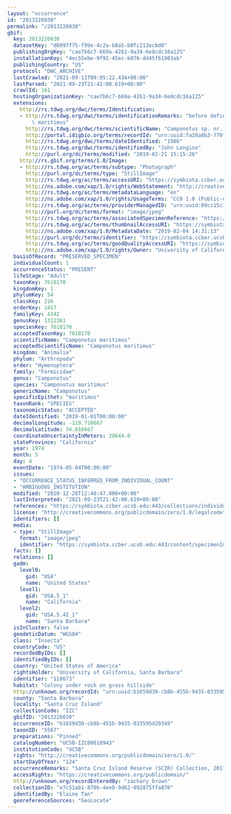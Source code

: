 ```yaml
---
layout: "occurrence"
id: "2013226030"
permalink: "/2013226030"
gbif:
  key: 2013226030
  datasetKey: "d6097f75-f99e-4c2a-b8a5-b0fc213ecbd0"
  publishingOrgKey: "cae7b6c7-669a-4261-9a34-6e8cdc16a125"
  installationKey: "4ec55ebe-9f92-45ec-b076-dd45f61003ab"
  publishingCountry: "US"
  protocol: "DWC_ARCHIVE"
  lastCrawled: "2021-09-11T09:05:22.434+00:00"
  lastParsed: "2021-09-23T21:42:00.619+00:00"
  crawlId: 161
  hostingOrganizationKey: "cae7b6c7-669a-4261-9a34-6e8cdc16a125"
  extensions:
    http://rs.tdwg.org/dwc/terms/Identification:
    - http://rs.tdwg.org/dwc/terms/identificationRemarks: "before definition of Camponotus\
        \ maritimus"
      http://rs.tdwg.org/dwc/terms/scientificName: "Camponotus sp. nr. vicinus"
      http://portal.idigbio.org/terms/recordId: "urn:uuid:fa28a8b3-770f-4ef3-ac82-b32f09d3a043"
      http://rs.tdwg.org/dwc/terms/dateIdentified: "1986"
      http://rs.tdwg.org/dwc/terms/identifiedBy: "John Longino"
      http://purl.org/dc/terms/modified: "2019-02-21 15:15:26"
    http://rs.gbif.org/terms/1.0/Image:
    - http://rs.tdwg.org/ac/terms/subtype: "Photograph"
      http://purl.org/dc/terms/type: "StillImage"
      http://rs.tdwg.org/ac/terms/accessURI: "https://symbiota.ccber.ucsb.edu:443/content/specimenImages/UCSB_IZC/UCSB-IZC00018/UCSB-IZC00018943_lg.jpg"
      http://ns.adobe.com/xap/1.0/rights/WebStatement: "http://creativecommons.org/publicdomain/zero/1.0/"
      http://rs.tdwg.org/ac/terms/metadataLanguage: "en"
      http://ns.adobe.com/xap/1.0/rights/UsageTerms: "CC0 1.0 (Public-domain)"
      http://rs.tdwg.org/ac/terms/providerManagedID: "urn:uuid:09cc15c1-6e60-4f64-ac58-d8b45a6bdf39"
      http://purl.org/dc/terms/format: "image/jpeg"
      http://rs.tdwg.org/ac/terms/associatedSpecimenReference: "https://symbiota.ccber.ucsb.edu:443/collections/individual/index.php?occid=118673"
      http://rs.tdwg.org/ac/terms/thumbnailAccessURI: "https://symbiota.ccber.ucsb.edu:443/content/specimenImages/UCSB_IZC/UCSB-IZC00018/UCSB-IZC00018943_tn.jpg"
      http://ns.adobe.com/xap/1.0/MetadataDate: "2019-02-04 14:31:13"
      http://purl.org/dc/terms/identifier: "https://symbiota.ccber.ucsb.edu:443/content/specimenImages/UCSB_IZC/UCSB-IZC00018/UCSB-IZC00018943_lg.jpg"
      http://rs.tdwg.org/ac/terms/goodQualityAccessURI: "https://symbiota.ccber.ucsb.edu:443/content/specimenImages/UCSB_IZC/UCSB-IZC00018/UCSB-IZC00018943.jpg"
      http://ns.adobe.com/xap/1.0/rights/Owner: "University of California, Santa Barbara"
  basisOfRecord: "PRESERVED_SPECIMEN"
  individualCount: 1
  occurrenceStatus: "PRESENT"
  lifeStage: "Adult"
  taxonKey: 7610170
  kingdomKey: 1
  phylumKey: 54
  classKey: 216
  orderKey: 1457
  familyKey: 4342
  genusKey: 1312361
  speciesKey: 7610170
  acceptedTaxonKey: 7610170
  scientificName: "Camponotus maritimus"
  acceptedScientificName: "Camponotus maritimus"
  kingdom: "Animalia"
  phylum: "Arthropoda"
  order: "Hymenoptera"
  family: "Formicidae"
  genus: "Camponotus"
  species: "Camponotus maritimus"
  genericName: "Camponotus"
  specificEpithet: "maritimus"
  taxonRank: "SPECIES"
  taxonomicStatus: "ACCEPTED"
  dateIdentified: "2019-01-01T00:00:00"
  decimalLongitude: -119.716667
  decimalLatitude: 34.016667
  coordinateUncertaintyInMeters: 20644.0
  stateProvince: "California"
  year: 1974
  month: 5
  day: 4
  eventDate: "1974-05-04T00:00:00"
  issues:
  - "OCCURRENCE_STATUS_INFERRED_FROM_INDIVIDUAL_COUNT"
  - "AMBIGUOUS_INSTITUTION"
  modified: "2020-12-28T12:48:47.000+00:00"
  lastInterpreted: "2021-09-23T21:42:00.619+00:00"
  references: "https://symbiota.ccber.ucsb.edu:443/collections/individual/index.php?occid=118673"
  license: "http://creativecommons.org/publicdomain/zero/1.0/legalcode"
  identifiers: []
  media:
  - type: "StillImage"
    format: "image/jpeg"
    identifier: "https://symbiota.ccber.ucsb.edu:443/content/specimenImages/UCSB_IZC/UCSB-IZC00018/UCSB-IZC00018943_lg.jpg"
  facts: []
  relations: []
  gadm:
    level0:
      gid: "USA"
      name: "United States"
    level1:
      gid: "USA.5_1"
      name: "California"
    level2:
      gid: "USA.5.42_1"
      name: "Santa Barbara"
  isInCluster: false
  geodeticDatum: "WGS84"
  class: "Insecta"
  countryCode: "US"
  recordedByIDs: []
  identifiedByIDs: []
  country: "United States of America"
  rightsHolder: "University of California, Santa Barbara"
  identifier: "118673"
  habitat: "Colony under rock on grass hillside"
  http://unknown.org/recordId: "urn:uuid:b1659d30-cb8b-455b-9435-033595d29349"
  county: "Santa Barbara"
  locality: "Santa Cruz Island"
  collectionCode: "IZC"
  gbifID: "2013226030"
  occurrenceID: "b1659d30-cb8b-455b-9435-033595d29349"
  taxonID: "5567"
  preparations: "Pinned"
  catalogNumber: "UCSB-IZC00018943"
  institutionCode: "UCSB"
  rights: "http://creativecommons.org/publicdomain/zero/1.0/"
  startDayOfYear: "124"
  occurrenceRemarks: "Santa Cruz Island Reserve (SCIR) Collection, 2017"
  accessRights: "https://creativecommons.org/publicdomain/"
  http://unknown.org/recordEnteredBy: "zachary_brown"
  collectionID: "e7c51ab1-870b-4ee8-9d62-092875ffa870"
  identifiedBy: "Elaine Tan"
  georeferenceSources: "GeoLocate"
---
```

